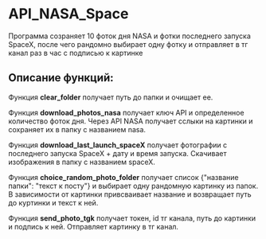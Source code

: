 # API_NASA_Space

Программа созраняет 10 фоток дня NASA и фотки последнего запуска SpaceX, после чего рандомно выбирает одну фотку и отправляет в тг канал раз в час с подписью к картинке



## Описание функций: 
Функция **clear_folder** получает путь до папки и очищает ее.

Функция **download_photos_nasa** получает ключ API и определенное количество фоток дня. Через API NASA получает сслыки на картинки и сохраняет их в папку с названием nasa.

Функция **download_last_launch_spaceX** получает фотографии с последнего запуска SpaceX + дату и время запуска. Скачивает изображения в папку с названием spaceX.

Функция **choice_random_photo_folder** получает список {"название папки": "текст к посту"} и выбирает одну рандомную картинку из папок. В зависимости от картинки привсваивает название и возвращает путь до куртинки и текст к ней.

Функция **send_photo_tgk** получает токен, id тг канала, путь до картинки и подпись к ней. Отправляет картинку в тг канал.



